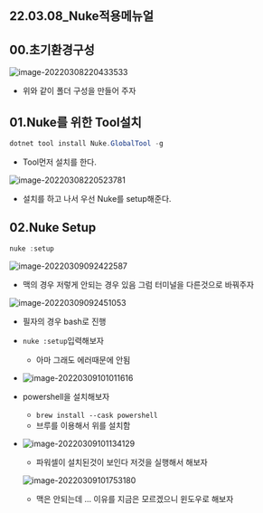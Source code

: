 ## 22.03.08_Nuke적용메뉴얼

## 00.초기환경구성

![image-20220308220433533](22.03.08_Nuke적용메뉴얼.assets/image-20220308220433533.png)

- 위와 같이 폴더 구성을 만들어 주자

## 01.Nuke를 위한 Tool설치

```csharp
dotnet tool install Nuke.GlobalTool -g
```

- Tool먼저 설치를 한다.

![image-20220308220523781](22.03.08_Nuke적용메뉴얼.assets/image-20220308220523781.png)

- 설치를 하고 나서 우선 Nuke를 setup해준다.

## 02.Nuke Setup

```csharp
nuke :setup
```

![image-20220309092422587](22.03.08_Nuke적용메뉴얼.assets/image-20220309092422587.png)

- 맥의 경우 저렇게 안되는 경우 있음 그럼 터미널을 다른것으로 바꿔주자

![image-20220309092451053](22.03.08_Nuke적용메뉴얼.assets/image-20220309092451053.png)

- 필자의 경우 bash로 진행

- `nuke :setup`입력해보자

  - 아마 그래도 에러때문에 안됨

- ![image-20220309101011616](22.03.08_Nuke적용메뉴얼.assets/image-20220309101011616.png)

- powershell을 설치해보자

  - `brew install --cask powershell`
  - 브루를 이용해서 위를 설치함

- ![image-20220309101134129](22.03.08_Nuke적용메뉴얼.assets/image-20220309101134129.png)

  - 파워셀이 설치된것이 보인다 저것을 실행해서 해보자

  ![image-20220309101753180](22.03.08_Nuke적용메뉴얼.assets/image-20220309101753180.png)

  - 맥은 안되는데 ... 이유를 지금은 모르겠으니 윈도우로 해보자
